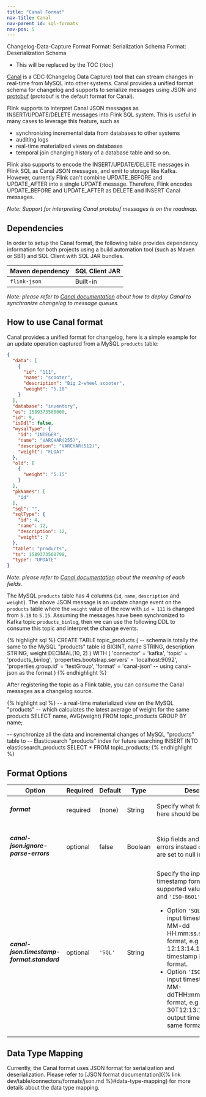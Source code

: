 ```yaml
---
title: "Canal Format"
nav-title: Canal
nav-parent_id: sql-formats
nav-pos: 5
---
```

<!--
Licensed to the Apache Software Foundation (ASF) under one
or more contributor license agreements.  See the NOTICE file
distributed with this work for additional information
regarding copyright ownership.  The ASF licenses this file
to you under the Apache License, Version 2.0 (the
"License"); you may not use this file except in compliance
with the License.  You may obtain a copy of the License at

  http://www.apache.org/licenses/LICENSE-2.0

Unless required by applicable law or agreed to in writing,
software distributed under the License is distributed on an
"AS IS" BASIS, WITHOUT WARRANTIES OR CONDITIONS OF ANY
KIND, either express or implied.  See the License for the
specific language governing permissions and limitations
under the License.
-->

<span class="label label-info">Changelog-Data-Capture Format</span>
<span class="label label-info">Format: Serialization Schema</span>
<span class="label label-info">Format: Deserialization Schema</span>

* This will be replaced by the TOC
{:toc}

[Canal](https://github.com/alibaba/canal/wiki) is a CDC (Changelog Data Capture) tool that can stream changes in real-time from MySQL into other systems. Canal provides a unified format schema for changelog and supports to serialize messages using JSON and [protobuf](https://developers.google.com/protocol-buffers) (protobuf is the default format for Canal).

Flink supports to interpret Canal JSON messages as INSERT/UPDATE/DELETE messages into Flink SQL system. This is useful in many cases to leverage this feature, such as
 - synchronizing incremental data from databases to other systems
 - auditing logs
 - real-time materialized views on databases
 - temporal join changing history of a database table and so on.

Flink also supports to encode the INSERT/UPDATE/DELETE messages in Flink SQL as Canal JSON messages, and emit to storage like Kafka.
However, currently Flink can't combine UPDATE_BEFORE and UPDATE_AFTER into a single UPDATE message. Therefore, Flink encodes UPDATE_BEFORE and UPDATE_AFTER as DELETE and INSERT Canal messages.

*Note: Support for interpreting Canal protobuf messages is on the roadmap.*

Dependencies
------------

In order to setup the Canal format, the following table provides dependency information for both projects using a build automation tool (such as Maven or SBT) and SQL Client with SQL JAR bundles.

| Maven dependency   | SQL Client JAR         |
| :----------------- | :----------------------|
| `flink-json`       | Built-in               |

*Note: please refer to [Canal documentation](https://github.com/alibaba/canal/wiki) about how to deploy Canal to synchronize changelog to message queues.*


How to use Canal format
----------------

Canal provides a unified format for changelog, here is a simple example for an update operation captured from a MySQL `products` table:

```json
{
  "data": [
    {
      "id": "111",
      "name": "scooter",
      "description": "Big 2-wheel scooter",
      "weight": "5.18"
    }
  ],
  "database": "inventory",
  "es": 1589373560000,
  "id": 9,
  "isDdl": false,
  "mysqlType": {
    "id": "INTEGER",
    "name": "VARCHAR(255)",
    "description": "VARCHAR(512)",
    "weight": "FLOAT"
  },
  "old": [
    {
      "weight": "5.15"
    }
  ],
  "pkNames": [
    "id"
  ],
  "sql": "",
  "sqlType": {
    "id": 4,
    "name": 12,
    "description": 12,
    "weight": 7
  },
  "table": "products",
  "ts": 1589373560798,
  "type": "UPDATE"
}
```

*Note: please refer to [Canal documentation](https://github.com/alibaba/canal/wiki) about the meaning of each fields.*

The MySQL `products` table has 4 columns (`id`, `name`, `description` and `weight`). The above JSON message is an update change event on the `products` table where the `weight` value of the row with `id = 111` is changed from `5.18` to `5.15`.
Assuming the messages have been synchronized to Kafka topic `products_binlog`, then we can use the following DDL to consume this topic and interpret the change events.

<div class="codetabs" markdown="1">
<div data-lang="SQL" markdown="1">
{% highlight sql %}
CREATE TABLE topic_products (
  -- schema is totally the same to the MySQL "products" table
  id BIGINT,
  name STRING,
  description STRING,
  weight DECIMAL(10, 2)
) WITH (
 'connector' = 'kafka',
 'topic' = 'products_binlog',
 'properties.bootstrap.servers' = 'localhost:9092',
 'properties.group.id' = 'testGroup',
 'format' = 'canal-json'  -- using canal-json as the format
)
{% endhighlight %}
</div>
</div>

After registering the topic as a Flink table, you can consume the Canal messages as a changelog source.

<div class="codetabs" markdown="1">
<div data-lang="SQL" markdown="1">
{% highlight sql %}
-- a real-time materialized view on the MySQL "products"
-- which calculates the latest average of weight for the same products
SELECT name, AVG(weight) FROM topic_products GROUP BY name;

-- synchronize all the data and incremental changes of MySQL "products" table to
-- Elasticsearch "products" index for future searching
INSERT INTO elasticsearch_products
SELECT * FROM topic_products;
{% endhighlight %}
</div>
</div>


Format Options
----------------

<table class="table table-bordered">
    <thead>
      <tr>
        <th class="text-left" style="width: 25%">Option</th>
        <th class="text-center" style="width: 8%">Required</th>
        <th class="text-center" style="width: 7%">Default</th>
        <th class="text-center" style="width: 10%">Type</th>
        <th class="text-center" style="width: 50%">Description</th>
      </tr>
    </thead>
    <tbody>
    <tr>
      <td><h5>format</h5></td>
      <td>required</td>
      <td style="word-wrap: break-word;">(none)</td>
      <td>String</td>
      <td>Specify what format to use, here should be <code>'canal-json'</code>.</td>
    </tr>
    <tr>
      <td><h5>canal-json.ignore-parse-errors</h5></td>
      <td>optional</td>
      <td style="word-wrap: break-word;">false</td>
      <td>Boolean</td>
      <td>Skip fields and rows with parse errors instead of failing.
      Fields are set to null in case of errors.</td>
    </tr>
    <tr>
      <td><h5>canal-json.timestamp-format.standard</h5></td>
      <td>optional</td>
      <td style="word-wrap: break-word;"><code>'SQL'</code></td>
      <td>String</td>
      <td>Specify the input and output timestamp format. Currently supported values are <code>'SQL'</code> and <code>'ISO-8601'</code>:
      <ul>
        <li>Option <code>'SQL'</code> will parse input timestamp in "yyyy-MM-dd HH:mm:ss.s{precision}" format, e.g '2020-12-30 12:13:14.123' and output timestamp in the same format.</li>
        <li>Option <code>'ISO-8601'</code>will parse input timestamp in "yyyy-MM-ddTHH:mm:ss.s{precision}" format, e.g '2020-12-30T12:13:14.123' and output timestamp in the same format.</li>
      </ul>
      </td>
      </tr>
    </tbody>
</table>

Data Type Mapping
----------------

Currently, the Canal format uses JSON format for serialization and deserialization. Please refer to [JSON format documentation]({% link dev/table/connectors/formats/json.md %}#data-type-mapping) for more details about the data type mapping.

